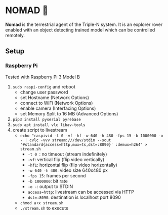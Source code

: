 # NOMAD :robot:

**Nomad** is the terrestrial agent of the Triple-N system. It is an explorer rover enabled with an object detecting trained model which can be controlled remotely.

## Setup

### Raspberry Pi

Tested with Raspberry Pi 3 Model B

1. `sudo raspi-config` and reboot
    - change user password
    - set Hostname (Network Options)
    - connect to WiFi (Network Options)
    - enable camera (Interfacing Options)
    - set Memory Split to 16 MB (Advanced Options)
2. `pip3 install pyserial pyrebase`
3. `sudo apt install vlc libav-tools`
4. create script to livestream
    - `echo "raspivid -t 0 -vf -hf -w 640 -h 480 -fps 15 -b 1000000 -o - | cvlc -vvv stream:///dev/stdin --sout '#standard{access=http,mux=ts,dst=:8090}' :demux=h264" > stream.sh`
    	- `-t 0 `: no timeout (stream indefinitely)
    	- `-vf`: vertical flip (flip video vertically)
    	- `-hf1`: horizontal flip (flip video horizontally)
    	- `-w 640 -h 480`: video size 640x480 px
    	- `-fps 15`: frames per second
    	- `-b 1000000`: bit rate
    	- `-o -`: output to STDIN
    	- `access=http`: livestream can be accessed via HTTP
    	- `dst=:8090`: destination is localhost port 8090
    - `chmod a+x stream.sh`
    - `./stream.sh` to execute
